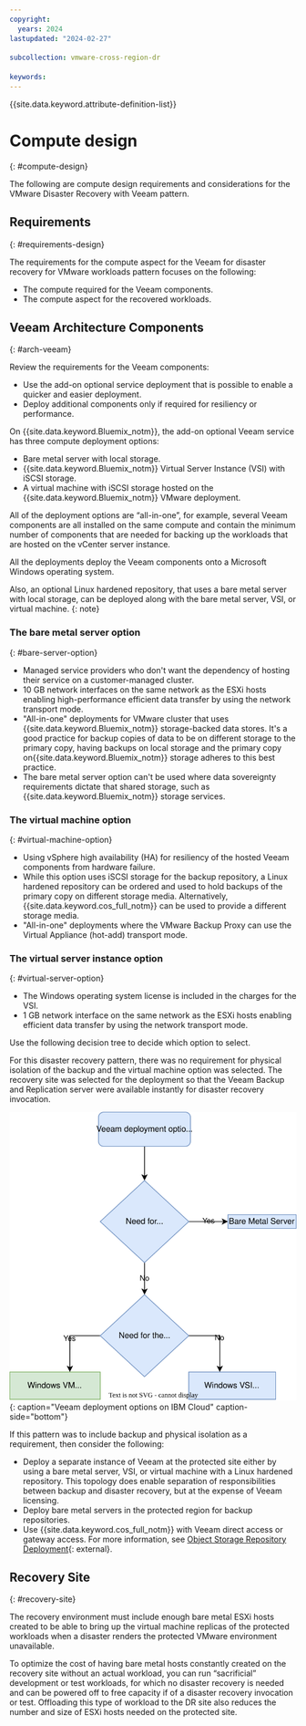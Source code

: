 ```yaml
---
copyright:
  years: 2024
lastupdated: "2024-02-27"

subcollection: vmware-cross-region-dr

keywords:
---
```

{{site.data.keyword.attribute-definition-list}}

# Compute design
{: #compute-design}

The following are compute design requirements and considerations for the VMware Disaster Recovery with Veeam pattern.

## Requirements
{: #requirements-design}

The requirements for the compute aspect for the Veeam for disaster recovery for VMware workloads pattern focuses on the following:

- The compute required for the Veeam components.
- The compute aspect for the recovered workloads.

## Veeam Architecture Components
{: #arch-veeam}

Review the requirements for the Veeam components:

- Use the add-on optional service deployment that is possible to enable a quicker and easier deployment.
- Deploy additional components only if required for resiliency or performance.

 On {{site.data.keyword.Bluemix_notm}}, the add-on optional Veeam service has three compute deployment options:

- Bare metal server with local storage.
- {{site.data.keyword.Bluemix_notm}} Virtual Server Instance (VSI) with iSCSI storage.
- A virtual machine with iSCSI storage hosted on the {{site.data.keyword.Bluemix_notm}} VMware deployment.

All of the deployment options are “all-in-one”, for example, several Veeam components are all installed on the same compute and contain the minimum number of components that are needed for backing up the workloads that are hosted on the vCenter server instance.

All the deployments deploy the Veeam components onto a Microsoft Windows operating system.

Also, an optional Linux hardened repository, that uses a bare metal server with local storage, can be deployed along with the bare metal server, VSI, or virtual machine. {: note}

### The bare metal server option
{: #bare-server-option}

- Managed service providers who don't want the dependency of hosting their service on a customer-managed cluster.
- 10 GB network interfaces on the same network as the ESXi hosts enabling high-performance efficient data transfer by using the network transport mode.
- "All-in-one" deployments for VMware cluster that uses {{site.data.keyword.Bluemix_notm}} storage-backed data stores. It's a good practice for backup copies of data to be on different storage to the primary copy, having backups on local storage and the primary copy on{{site.data.keyword.Bluemix_notm}} storage adheres to this best practice.
- The bare metal server option can't be used where data sovereignty requirements dictate that shared storage, such as {{site.data.keyword.Bluemix_notm}} storage services.

### The virtual machine option
{: #virtual-machine-option}

- Using vSphere high availability (HA) for resiliency of the hosted Veeam components from hardware failure.
- While this option uses iSCSI storage for the backup repository, a Linux hardened repository can be ordered and used to hold backups of the primary copy on different storage media. Alternatively, {{site.data.keyword.cos_full_notm}} can be used to provide a different storage media.
- "All-in-one" deployments where the VMware Backup Proxy can use the Virtual Appliance (hot-add) transport mode.

### The virtual server instance option
{: #virtual-server-option}

- The Windows operating system license is included in the charges for the VSI.
- 1 GB network interface on the same network as the ESXi hosts enabling efficient data transfer by using the network transport mode.

Use the following decision tree to decide which option to select.

For this disaster recovery pattern, there was no requirement for physical isolation of the backup and the virtual machine option was selected. The recovery site was selected for the deployment so that the Veeam Backup and Replication server were available instantly for disaster recovery invocation.

![A diagram of a server Description automatically generated](image/decision_tree-veeam_deployment.drawio.svg){: caption="Veeam deployment options on IBM Cloud" caption-side="bottom"}

If this pattern was to include backup and physical isolation as a requirement, then consider the following:

- Deploy a separate instance of Veeam at the protected site either by using a bare metal server, VSI, or virtual machine with a Linux hardened repository. This topology does enable separation of responsibilities between backup and disaster recovery, but at the expense of Veeam licensing.
- Deploy bare metal servers in the protected region for backup repositories.
- Use {{site.data.keyword.cos_full_notm}} with Veeam direct access or gateway access. For more information, see [Object Storage Repository Deployment](https://helpcenter.veeam.com/docs/backup/vsphere/object_storage_repository.html?ver=120#object-storage-repository-deployment){: external}.

## Recovery Site
{: #recovery-site}

The recovery environment must include enough bare metal ESXi hosts created to be able to bring up the virtual machine replicas of the protected workloads when a disaster renders the protected VMware environment unavailable.

To optimize the cost of having bare metal hosts constantly created on the recovery site without an actual workload, you can run “sacrificial” development or test workloads, for which no disaster recovery is needed and can be powered off to free capacity if of a disaster recovery invocation or test. Offloading this type of workload to the DR site also reduces the number and size of ESXi hosts needed on the protected site.
